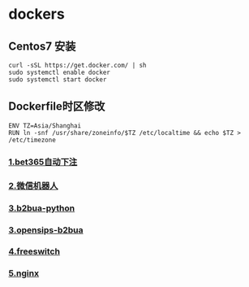 # dockers
## Centos7 安装
```
curl -sSL https://get.docker.com/ | sh
sudo systemctl enable docker
sudo systemctl start docker
 ```
 ## Dockerfile时区修改
```
ENV TZ=Asia/Shanghai
RUN ln -snf /usr/share/zoneinfo/$TZ /etc/localtime && echo $TZ > /etc/timezone
```
### [1.bet365自动下注](./bet365/README.md)

### [2.微信机器人](./weixin/README.md)

### [3.b2bua-python](./b2bua/README.md)

### [3.opensips-b2bua](./opensips/README.md)

### [4.freeswitch](./freeswitch/README.md)

### [5.nginx](./nginx/README.md)